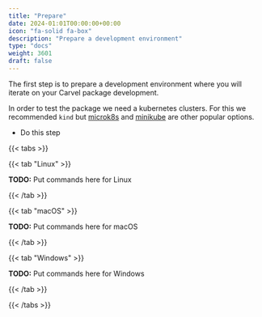 ```yaml
---
title: "Prepare"
date: 2024-01:01T00:00:00+00:00
icon: "fa-solid fa-box"
description: "Prepare a development environment"
type: "docs"
weight: 3601
draft: false
---
```


The first step is to prepare a development environment where you will iterate on your Carvel package development.

In order to test the package we need a kubernetes clusters. For this we recommended `kind` but [microk8s](https://microk8s.io/) and [minikube](https://minikube.sigs.k8s.io/docs/start/) are other popular options.

- Do this step

{{< tabs >}}

{{< tab "Linux" >}}

**TODO:** Put commands here for Linux

{{< /tab >}}

{{< tab "macOS" >}}

**TODO:** Put commands here for macOS

{{< /tab >}}

{{< tab "Windows" >}}

**TODO:** Put commands here for Windows

{{< /tab >}}

{{< /tabs >}}
